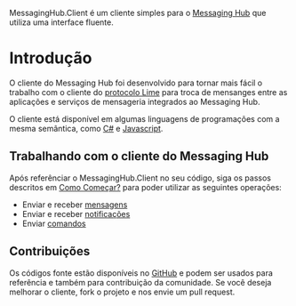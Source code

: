 MessagingHub.Client é um cliente simples para o [Messaging Hub](http://messaginghub.io/) que utiliza uma interface fluente.

# Introdução

O cliente do Messaging Hub foi desenvolvido para tornar mais fácil o trabalho com o cliente do [protocolo Lime](http://limeprotocol.org) para troca de mensanges entre as aplicações e serviços de mensageria integrados ao Messaging Hub.

O cliente está disponível em algumas linguagens de programações com a mesma semântica, como [C#](https://github.com/takenet/messaginghub-client-csharp) e [Javascript](https://github.com/takenet/messaginghub-client-js).

## Trabalhando com o cliente do Messaging Hub

Após referênciar o MessagingHub.Client no seu código, siga os passos descritos em [Como Começar?](http://messaginghub.io/docs/sdks/gettingstarted) para poder utilizar as seguintes operações:
- Enviar e receber [mensagens](http://messaginghub.io/docs/sdks/messages)
- Enviar e receber [notificações](http://messaginghub.io/docs/sdks/notifications)
- Enviar [comandos](http://messaginghub.io/docs/sdks/commands)

## Contribuições

Os códigos fonte estão disponíveis no [GitHub](https://github.com/takenet) e podem ser usados para referência e também para contribuição da comunidade. Se você deseja melhorar o cliente, fork o projeto e nos envie um pull request.
